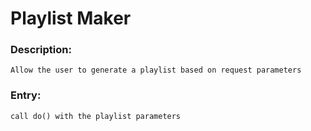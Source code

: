 # Playlist Maker

### Description:
    Allow the user to generate a playlist based on request parameters

### Entry:
    call do() with the playlist parameters
